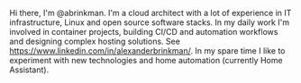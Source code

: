 Hi there, I'm @abrinkman. I'm a cloud architect with a lot of experience in IT infrastructure, Linux and open source software stacks. In my daily work I'm involved in container projects, building CI/CD and automation workflows and designing complex hosting solutions. See https://www.linkedin.com/in/alexanderbrinkman/.
In my spare time I like to experiment with new technologies and home automation (currently Home Assistant).
